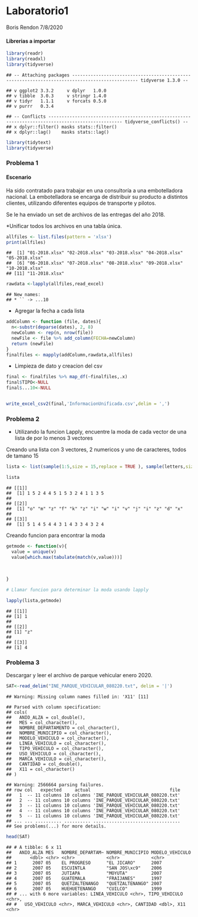 Laboratorio1
================
Boris Rendon
7/8/2020

#### Librerias a importar

``` r
library(readr)
library(readxl)
library(tidyverse)
```

    ## -- Attaching packages ----------------------------------------------------------------------------------------------- tidyverse 1.3.0 --

    ## v ggplot2 3.3.2     v dplyr   1.0.0
    ## v tibble  3.0.3     v stringr 1.4.0
    ## v tidyr   1.1.1     v forcats 0.5.0
    ## v purrr   0.3.4

    ## -- Conflicts -------------------------------------------------------------------------------------------------- tidyverse_conflicts() --
    ## x dplyr::filter() masks stats::filter()
    ## x dplyr::lag()    masks stats::lag()

``` r
library(tidytext)
library(tidyverse)
```

### Problema 1

#### Escenario

Ha sido contratado para trabajar en una consultoría a una embotelladora
nacional. La embotelladora se encarga de distribuir su producto a
distintos clientes, utilizando diferentes equipos de transporte y
pilotos.

Se le ha enviado un set de archivos de las entregas del año 2018.

\*Unificar todos los archivos en una tabla única.

``` r
allfiles <- list.files(pattern = 'xlsx')
print(allfiles)
```

    ##  [1] "01-2018.xlsx" "02-2018.xlsx" "03-2018.xlsx" "04-2018.xlsx" "05-2018.xlsx"
    ##  [6] "06-2018.xlsx" "07-2018.xlsx" "08-2018.xlsx" "09-2018.xlsx" "10-2018.xlsx"
    ## [11] "11-2018.xlsx"

``` r
rawdata <-lapply(allfiles,read_excel)
```

    ## New names:
    ## * `` -> ...10

  - Agregar la fecha a cada lista

<!-- end list -->

``` r
addColumn <- function (file, dates){
  n<-substr(deparse(dates), 2, 8)
  newColumn <- rep(n, nrow(file))
  newFile <- file %>% add_column(FECHA=newColumn)
  return (newFile)
}
finalfiles <- mapply(addColumn,rawdata,allfiles)
```

  - Limpieza de dato y creacion del csv

<!-- end list -->

``` r
final <- finalfiles %>% map_df(~finalfiles,.x)
final$TIPO<-NULL
final$...10<-NULL


write_excel_csv2(final,'InformacionUnificada.csv',delim = ',')
```

### Problema 2

  - Utilizando la funcion Lapply, encuentre la moda de cada vector de
    una lista de por lo menos 3 vectores

Creando una lista con 3 vectores, 2 numericos y uno de caracteres, todos
de tamano 15

``` r
lista <- list(sample(1:5,size = 15,replace = TRUE ), sample(letters,size=15, replace = TRUE), sample(1:5,size = 15,replace = TRUE))

lista
```

    ## [[1]]
    ##  [1] 1 5 2 4 4 5 1 5 3 2 4 1 1 3 5
    ## 
    ## [[2]]
    ##  [1] "o" "m" "z" "f" "k" "z" "i" "w" "i" "v" "j" "i" "z" "d" "x"
    ## 
    ## [[3]]
    ##  [1] 5 1 4 5 4 4 3 1 4 3 3 4 3 2 4

Creando funcion para encontrar la moda

``` r
getmode <- function(v){
  value = unique(v)
  value[which.max(tabulate(match(v,value)))]
  
  
  
}

# Llamar funcion para determinar la moda usando lapply

lapply(lista,getmode)
```

    ## [[1]]
    ## [1] 1
    ## 
    ## [[2]]
    ## [1] "z"
    ## 
    ## [[3]]
    ## [1] 4

### Problema 3

Descargar y leer el archivo de parque vehicular enero 2020.

``` r
SAT<-read_delim("INE_PARQUE_VEHICULAR_080220.txt", delim = '|')
```

    ## Warning: Missing column names filled in: 'X11' [11]

    ## Parsed with column specification:
    ## cols(
    ##   ANIO_ALZA = col_double(),
    ##   MES = col_character(),
    ##   NOMBRE_DEPARTAMENTO = col_character(),
    ##   NOMBRE_MUNICIPIO = col_character(),
    ##   MODELO_VEHICULO = col_character(),
    ##   LINEA_VEHICULO = col_character(),
    ##   TIPO_VEHICULO = col_character(),
    ##   USO_VEHICULO = col_character(),
    ##   MARCA_VEHICULO = col_character(),
    ##   CANTIDAD = col_double(),
    ##   X11 = col_character()
    ## )

    ## Warning: 2566664 parsing failures.
    ## row col   expected     actual                              file
    ##   1  -- 11 columns 10 columns 'INE_PARQUE_VEHICULAR_080220.txt'
    ##   2  -- 11 columns 10 columns 'INE_PARQUE_VEHICULAR_080220.txt'
    ##   3  -- 11 columns 10 columns 'INE_PARQUE_VEHICULAR_080220.txt'
    ##   4  -- 11 columns 10 columns 'INE_PARQUE_VEHICULAR_080220.txt'
    ##   5  -- 11 columns 10 columns 'INE_PARQUE_VEHICULAR_080220.txt'
    ## ... ... .......... .......... .................................
    ## See problems(...) for more details.

``` r
head(SAT)
```

    ## # A tibble: 6 x 11
    ##   ANIO_ALZA MES   NOMBRE_DEPARTAM~ NOMBRE_MUNICIPIO MODELO_VEHICULO
    ##       <dbl> <chr> <chr>            <chr>            <chr>          
    ## 1      2007 05    EL PROGRESO      "EL JICARO"      2007           
    ## 2      2007 05    ESCUINTLA        "SAN JOS\xc9"    2006           
    ## 3      2007 05    JUTIAPA          "MOYUTA"         2007           
    ## 4      2007 05    GUATEMALA        "FRAIJANES"      1997           
    ## 5      2007 05    QUETZALTENANGO   "QUETZALTENANGO" 2007           
    ## 6      2007 05    HUEHUETENANGO    "CUILCO"         1999           
    ## # ... with 6 more variables: LINEA_VEHICULO <chr>, TIPO_VEHICULO <chr>,
    ## #   USO_VEHICULO <chr>, MARCA_VEHICULO <chr>, CANTIDAD <dbl>, X11 <chr>
